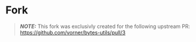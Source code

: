 # Fork

> **_NOTE:_**  This fork was exclusivly created for the following upstream PR:
https://github.com/vorner/bytes-utils/pull/3
